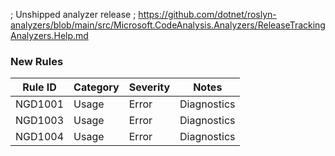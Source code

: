 ﻿; Unshipped analyzer release
; https://github.com/dotnet/roslyn-analyzers/blob/main/src/Microsoft.CodeAnalysis.Analyzers/ReleaseTrackingAnalyzers.Help.md

### New Rules

Rule ID | Category | Severity | Notes
--------|----------|----------|-------
NGD1001 | Usage | Error | Diagnostics
NGD1003 | Usage | Error | Diagnostics
NGD1004 | Usage | Error | Diagnostics